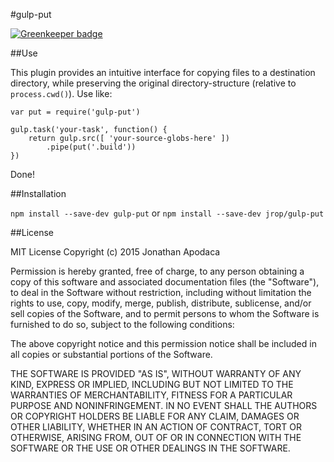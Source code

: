 #gulp-put

[![Greenkeeper badge](https://badges.greenkeeper.io/jrop/gulp-put.svg)](https://greenkeeper.io/)

##Use

This plugin provides an intuitive interface for copying files to a destination directory, while preserving the original directory-structure (relative to `process.cwd()`).  Use like:

```
var put = require('gulp-put')

gulp.task('your-task', function() {
	return gulp.src([ 'your-source-globs-here' ])
		.pipe(put('.build'))
})
```

Done!

##Installation

`npm install --save-dev gulp-put` or `npm install --save-dev jrop/gulp-put`

##License

MIT License
Copyright (c) 2015 Jonathan Apodaca

Permission is hereby granted, free of charge, to any person obtaining a copy of this software and associated documentation files (the "Software"), to deal in the Software without restriction, including without limitation the rights to use, copy, modify, merge, publish, distribute, sublicense, and/or sell copies of the Software, and to permit persons to whom the Software is furnished to do so, subject to the following conditions:

The above copyright notice and this permission notice shall be included in all copies or substantial portions of the Software.

THE SOFTWARE IS PROVIDED "AS IS", WITHOUT WARRANTY OF ANY KIND, EXPRESS OR IMPLIED, INCLUDING BUT NOT LIMITED TO THE WARRANTIES OF MERCHANTABILITY, FITNESS FOR A PARTICULAR PURPOSE AND NONINFRINGEMENT. IN NO EVENT SHALL THE AUTHORS OR COPYRIGHT HOLDERS BE LIABLE FOR ANY CLAIM, DAMAGES OR OTHER LIABILITY, WHETHER IN AN ACTION OF CONTRACT, TORT OR OTHERWISE, ARISING FROM, OUT OF OR IN CONNECTION WITH THE SOFTWARE OR THE USE OR OTHER DEALINGS IN THE SOFTWARE.
